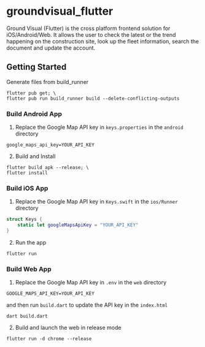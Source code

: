 # groundvisual_flutter

Ground Visual (Flutter) is the cross platform frontend solution for iOS/Android/Web.
It allows the user to check the latest or the trend happening on the construction site,
look up the fleet information, search the document and update the account.

## Getting Started

Generate files from build_runner
```shell
flutter pub get; \
flutter pub run build_runner build --delete-conflicting-outputs
```
### Build Android App

1. Replace the Google Map API key in `keys.properties` in the `android` directory
```
google_maps_api_key=YOUR_API_KEY
```

2. Build and Install
```shell    
flutter build apk --release; \
flutter install
```

### Build iOS App

1. Replace the Google Map API key in `Keys.swift` in the `ios/Runner` directory
```swift
struct Keys {
    static let googleMapsApiKey = "YOUR_API_KEY"
}
```

2. Run the app
```shell
flutter run
```

### Build Web App

1. Replace the Google Map API key in `.env` in the `web` directory
```
GOOGLE_MAPS_API_KEY=YOUR_API_KEY
```

and then run `build.dart` to update the API key in the `index.html`
```shell
dart build.dart
```

2. Build and launch the web in release mode
```shell
flutter run -d chrome --release
```